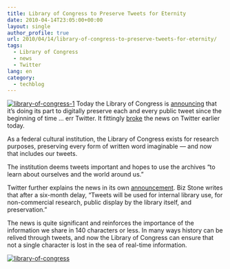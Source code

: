 ```yaml
---
title: Library of Congress to Preserve Tweets for Eternity
date: 2010-04-14T23:05:00+00:00
layout: single
author_profile: true
url: 2010/04/14/library-of-congress-to-preserve-tweets-for-eternity/
tags:
  - Library of Congress
  - news
  - Twitter
lang: en
category: 
  - techblog
---
```

[![library-of-congress-1](http://lh5.ggpht.com/_vaUVXcmC3OI/S8ZDM8crcNI/AAAAAAAAB9Q/snPE35RzEtg/library-of-congress-1_thumb%5B1%5D.jpg?imgmax=800 "library-of-congress-1")](http://lh5.ggpht.com/_vaUVXcmC3OI/S8ZDK-qfraI/AAAAAAAAB9M/GP8PJEhjFNs/s1600-h/library-of-congress-1%5B3%5D.jpg) Today the Library of Congress is [announcing](http://blogs.loc.gov/loc/2010/04/how-tweet-it-is-library-acquires-entire-twitter-archive/) that it’s doing its part to digitally preserve each and every public tweet since the beginning of time … err Twitter. It fittingly [broke](http://twitter.com/librarycongress/status/12169442690) the news on Twitter earlier today. 

As a federal cultural institution, the Library of Congress exists for research purposes, preserving every form of written word imaginable — and now that includes our tweets. 

The institution deems tweets important and hopes to use the archives “to learn about ourselves and the world around us.” 

Twitter further explains the news in its own [announcement](http://blog.twitter.com/2010/04/tweet-preservation.html). Biz Stone writes that after a six-month delay, “Tweets will be used for internal library use, for non-commercial research, public display by the library itself, and preservation.” 

The news is quite significant and reinforces the importance of the information we share in 140 characters or less. In many ways history can be relived through tweets, and now the Library of Congress can ensure that not a single character is lost in the sea of real-time information. 

[![library-of-congress](http://lh6.ggpht.com/_vaUVXcmC3OI/S8ZDRDxbp-I/AAAAAAAAB9Y/pZOvonK3kJk/library-of-congress_thumb%5B2%5D.jpg?imgmax=800 "library-of-congress")](http://lh5.ggpht.com/_vaUVXcmC3OI/S8ZDO2GzODI/AAAAAAAAB9U/w4GSb331ToU/s1600-h/library-of-congress%5B4%5D.jpg)